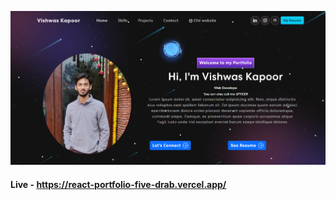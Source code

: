 ![thumbnail](./src/assets/img/home-page.png)

#### Live - https://react-portfolio-five-drab.vercel.app/